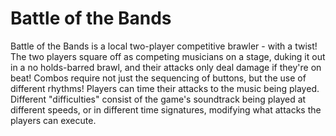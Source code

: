# Battle of the Bands

Battle of the Bands is a local two-player competitive brawler - with a twist! The two players square off as competing musicians on a stage, duking it out in a no holds-barred brawl, and their attacks only deal damage if they're on beat! Combos require not just the sequencing of buttons, but the use of different rhythms! Players can time their attacks to the music being played. Different "difficulties" consist of the game's soundtrack being played at different speeds, or in different time signatures, modifying what attacks the players can execute.
